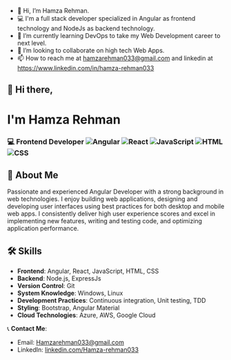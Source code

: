 - 👋 Hi, I’m Hamza Rehman. 
- 💻 I'm a full stack developer specialized in Angular as frontend technology and NodeJs as backend technology. 
- 🌱 I’m currently learning DevOps to take my Web Development career to next level.
- 💞️ I’m looking to collaborate on high tech Web Apps.
- 📫 How to reach me at hamzarehman033@gmail.com and linkedin at https://www.linkedin.com/in/hamza-rehman033





## 👋 Hi there,
# I'm Hamza Rehman 
### 💻 Frontend Developer ![Angular](https://img.shields.io/badge/-Angular-DD0031?style=flat&logo=angular&logoColor=white) ![React](https://img.shields.io/badge/-React-61DAFB?style=flat&logo=react&logoColor=white) ![JavaScript](https://img.shields.io/badge/-JavaScript-F7DF1E?style=flat&logo=javascript&logoColor=white) ![HTML](https://img.shields.io/badge/-HTML5-E34F26?style=flat&logo=html5&logoColor=white) ![CSS](https://img.shields.io/badge/-CSS3-1572B6?style=flat&logo=css3&logoColor=white)


## 🌟 About Me

Passionate and experienced Angular Developer with a strong background in web technologies. I enjoy building web applications, designing and developing user interfaces using best practices for both desktop and mobile web apps. I consistently deliver high user experience scores and excel in implementing new features, writing and testing code, and optimizing application performance.

## 🛠️ Skills

- **Frontend**: Angular, React, JavaScript, HTML, CSS
- **Backend**: Node.js, ExpressJs
- **Version Control**: Git
- **System Knowledge**: Windows, Linux
- **Development Practices**: Continuous integration, Unit testing, TDD
- **Styling**: Bootstrap, Angular Material
- **Cloud Technologies**: Azure, AWS, Google Cloud
  
📞 **Contact Me**:
- Email: [Hamzarehman033@gmail.com](mailto:Hamzarehman033@gmail.com)
- LinkedIn: [linkedin.com/Hamza-rehman033](https://linkedin.com/Hamza-rehman033)



<!---
hamzarehman033/hamzarehman033 is a ✨ special ✨ repository because its `README.md` (this file) appears on your GitHub profile.
You can click the Preview link to take a look at your changes.
--->
